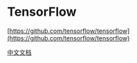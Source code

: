 # TensorFlow

[https://github.com/tensorflow/tensorflow](https://github.com/tensorflow/tensorflow)

[中文文档](https://github.com/jikexueyuanwiki/tensorflow-zh)